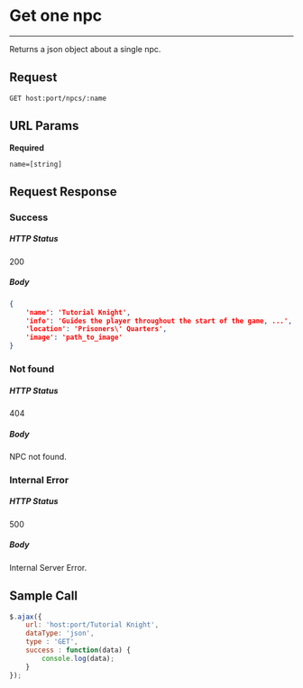 # Get one npc
---

Returns a json object about a single npc.

## Request

`GET host:port/npcs/:name`

## URL Params

**Required**

`name=[string]`

## Request Response

### Success

##### HTTP Status

200

##### Body

```json
{
    'name': 'Tutorial Knight',
    'info': 'Guides the player throughout the start of the game, ...',
    'location': 'Prisoners\' Quarters',
    'image': 'path_to_image'
}
```

### Not found

##### HTTP Status

404

##### Body

NPC not found.

### Internal Error

##### HTTP Status

500

##### Body

Internal Server Error.

## Sample Call

```javascript
$.ajax({
    url: 'host:port/Tutorial Knight',
    dataType: 'json',
    type : 'GET',
    success : function(data) {
        console.log(data);
    }
});
```
